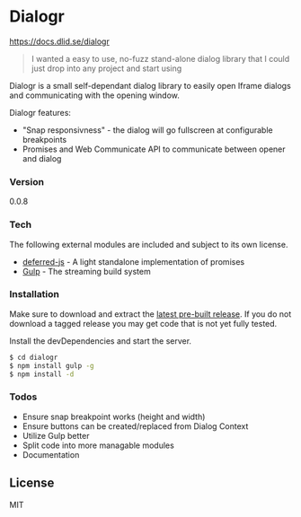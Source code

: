 # Dialogr

https://docs.dlid.se/dialogr

> I wanted a easy to use, no-fuzz stand-alone dialog library that I could just drop into any project and start using

Dialogr is a small self-dependant dialog library to easily open Iframe dialogs and communicating with the opening window.

Dialogr features:
  - "Snap responsivness" - the dialog will go fullscreen at configurable breakpoints
  - Promises and Web Communicate API to communicate between opener and dialog

### Version
0.0.8

### Tech

The following external modules are included and subject to its own license.

* [deferred-js] - A light standalone implementation of promises
* [Gulp] - The streaming build system

### Installation

Make sure to download and extract the [latest pre-built release](https://github.com/dlid/dialogr/releases). If you do not download a tagged release you may get code that is not yet fully tested.

Install the devDependencies and start the server.

```sh
$ cd dialogr
$ npm install gulp -g
$ npm install -d
```

### Todos

 - Ensure snap breakpoint works (height and width)
 - Ensure buttons can be created/replaced from Dialog Context
 - Utilize Gulp better
 - Split code into more managable modules
 - Documentation

License
----

MIT

   [deferred-js]: <https://github.com/warpdesign/deferred-js>
   [Gulp]: <http://gulpjs.com>
